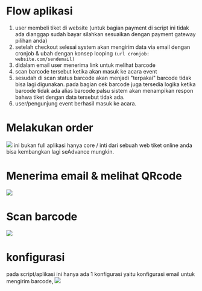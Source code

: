 # Flow aplikasi
1. user membeli tiket di website (untuk bagian payment di script ini tidak ada dianggap sudah bayar silahkan sesuaikan dengan payment gateway pilihan anda)
2. setelah checkout selesai system akan mengirim data via email dengan cronjob & ubah dengan konsep looping
   <code>(url cronjob: website.com/sendemail)</code>
3. didalam email user menerima link untuk melihat barcode
4. scan barcode tersebut ketika akan masuk ke acara event
5. sesudah di scan status barcode akan menjadi "terpakai" barcode tidak bisa lagi digunakan. pada bagian cek barcode juga tersedia logika ketika barcode tidak ada alias barcode palsu sistem akan menampikan respon bahwa tiket dengan data tersebut tidak ada.
6. user/pengunjung event berhasil masuk ke acara.

# Melakukan order
<img src="https://i.ibb.co/GQcp8Y3/order.gif">
ini bukan full aplikasi hanya core / inti dari sebuah web tiket online anda bisa kembangkan lagi seAdvance mungkin.

# Menerima email & melihat QRcode
<img src="https://i.postimg.cc/vTtFkCnw/email-cek-QR.gif">

# Scan barcode

<img src="https://i.ibb.co/pwyymC3/Scan-Barcode-1.gif">


# konfigurasi
pada script/aplikasi ini hanya ada 1 konfigurasi yaitu konfigurasi email untuk mengirim barcode,
<img src="https://i.ibb.co/jkXX7F9/set.png">

